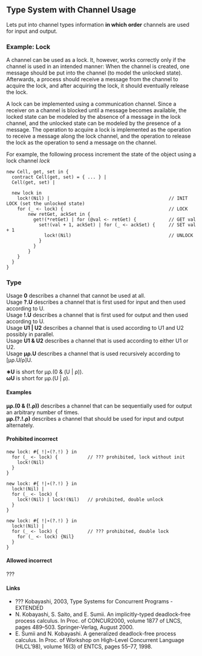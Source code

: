 ## Type System with Channel Usage

Lets put into channel types information **in which order** channels are used for input and output. 

### Example: Lock
A channel can be used as a lock. It, however, works correctly only if the channel is used in an intended manner: When the channel is created, one message should be put into the channel (to model the unlocked state). Afterwards, a process should receive a message from the channel to acquire the lock, and after acquiring the lock, it should eventually release the lock.

A lock can be implemented using a communication channel. Since a receiver on a channel is blocked until a message becomes available, the locked state can be modeled by the absence of a message in the lock channel, and the unlocked state can be modeled by the presence of a message. The operation to acquire a lock is implemented as the operation to receive a message along the lock channel, and the operation to release the lock as the operation to send a message on the channel.

For example, the following process increment the state of the object using a lock channel *lock*
```
new Cell, get, set in {
  contract Cell(get, set) = { ... } |
  Cell(get, set) |

  new lock in
    lock!(Nil) |                                            // INIT LOCK (set the unlocked state)
    for (_ <- lock) {                                       // LOCK
        new retGet, ackSet in {
          get!(*retGet) | for (@val <- retGet) {            // GET val
            set!(val + 1, ackSet) | for (_ <- ackSet) {     // SET val + 1
              lock!(Nil)                                    // UNLOCK
            }
          }
        }
    }
  }
}
```

### Type
Usage **0** describes a channel that cannot be used at all.   
Usage **?.U** describes a channel that is first used for input and then used according to U.   
Usage **!.U** describes a channel that is first used for output and then used according to U.   
Usage **U1 | U2** describes a channel that is used according to U1 and U2 possibly in parallel.   
Usage **U1 & U2** describes a channel that is used according to either U1 or U2.   
Usage **µρ.U** describes a channel that is used recursively according to \[µρ.U/ρ\]U.   

**∗U** is short for µρ.(0 & (U | ρ)).  
**ωU** is short for µρ.(U | ρ).  
 
#### Examples
**µρ.(0 & (!.ρ))** describes a channel that can be sequentially used for output an arbitrary number of times.  
**µρ.(?.!.ρ)** describes a channel that should be used for input and output alternately.  

#### Prohibited incorrect
```
new lock: #{ !|∗(?.!) } in
  for (_ <- lock) {           // ??? prohibited, lock without init
    lock!(Nil) 
  }
}
```
```
new lock: #{ !|∗(?.!) } in
  lock!(Nil) |                                            
  for (_ <- lock) {                                       
    lock!(Nil) | lock!(Nil)   // prohibited, double unlock
  }
}
```
```
new lock: #{ !|∗(?.!) } in
  lock!(Nil) |                                            
  for (_ <- lock) {           // ??? prohibited, double lock
    for (_ <- lock) {Nil}    
  }
}
```

#### Allowed incorrect
???

#### Links 
- ??? Kobayashi, 2003, Type Systems for Concurrent Programs - EXTENDED
- N. Kobayashi, S. Saito, and E. Sumii. An implicitly-typed deadlock-free process calculus. In Proc. of CONCUR2000, volume 1877 of LNCS, pages 489–503. Springer-Verlag, August 2000.
- E. Sumii and N. Kobayashi. A generalized deadlock-free process calculus. In Proc. of Workshop on High-Level Concurrent Language (HLCL’98), volume 16(3) of ENTCS, pages 55–77, 1998.
